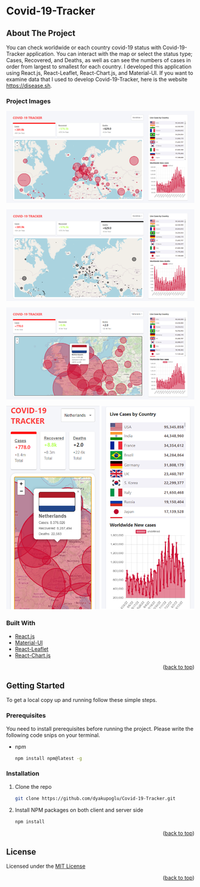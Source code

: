 # Covid-19-Tracker
<!-- ABOUT THE PROJECT -->
## About The Project

You can check worldwide or each country covid-19 status with Covid-19-Tracker application. You can interact with the map or select the status type; Cases, Recovered, and Deaths, as well as can see the numbers of cases in order from largest to smallest for each country. I developed this application using React.js, React-Leaflet, React-Chart.js, and Material-UI. If you want to examine data that I used to develop Covid-19-Tracker, here is the website https://disease.sh.

### Project Images

![covid-19-tracker](Project_Images/covid-19-tracker-image_1.png)

![covid-19-tracker](Project_Images/covid-19-tracker-image_2.png)

![covid-19-tracker](Project_Images/covid-19-tracker-image_3.png)

![covid-19-tracker](Project_Images/covid-19-tracker-image_4.png)


### Built With

* [React.js](https://reactjs.org/)
* [Material-UI](https://mui.com/)
* [React-Leaflet](https://react-leaflet.js.org/)
* [React-Chart.js](https://react-chartjs-2.js.org/)

<p align="right">(<a href="#top">back to top</a>)</p>

<!-- GETTING STARTED -->
## Getting Started

To get a local copy up and running follow these simple steps.

### Prerequisites

You need to install prerequisites before running the project. Please write the following code snips on your terminal.
* npm

  ```sh
  npm install npm@latest -g
  ```

### Installation

1. Clone the repo

   ```sh
   git clone https://github.com/dyakupoglu/Covid-19-Tracker.git
   ```
2. Install NPM packages on both client and server side

   ```sh
   npm install
   ```

<p align="right">(<a href="#top">back to top</a>)</p>

## License

Licensed under the [MIT License](https://github.com/dyakupoglu/Covid-19-Tracker/blob/main/LICENSE)

<p align="right">(<a href="#top">back to top</a>)</p>